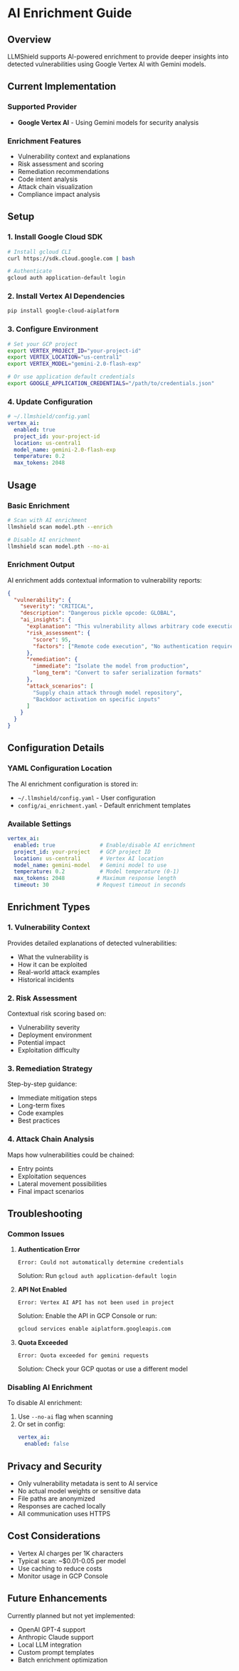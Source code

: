 # AI Enrichment Guide

## Overview

LLMShield supports AI-powered enrichment to provide deeper insights into detected vulnerabilities using Google Vertex AI with Gemini models.

## Current Implementation

### Supported Provider
- **Google Vertex AI** - Using Gemini models for security analysis

### Enrichment Features
- Vulnerability context and explanations
- Risk assessment and scoring
- Remediation recommendations
- Code intent analysis
- Attack chain visualization
- Compliance impact analysis

## Setup

### 1. Install Google Cloud SDK
```bash
# Install gcloud CLI
curl https://sdk.cloud.google.com | bash

# Authenticate
gcloud auth application-default login
```

### 2. Install Vertex AI Dependencies
```bash
pip install google-cloud-aiplatform
```

### 3. Configure Environment
```bash
# Set your GCP project
export VERTEX_PROJECT_ID="your-project-id"
export VERTEX_LOCATION="us-central1"
export VERTEX_MODEL="gemini-2.0-flash-exp"

# Or use application default credentials
export GOOGLE_APPLICATION_CREDENTIALS="/path/to/credentials.json"
```

### 4. Update Configuration
```yaml
# ~/.llmshield/config.yaml
vertex_ai:
  enabled: true
  project_id: your-project-id
  location: us-central1
  model_name: gemini-2.0-flash-exp
  temperature: 0.2
  max_tokens: 2048
```

## Usage

### Basic Enrichment
```bash
# Scan with AI enrichment
llmshield scan model.pth --enrich

# Disable AI enrichment
llmshield scan model.pth --no-ai
```

### Enrichment Output

AI enrichment adds contextual information to vulnerability reports:

```json
{
  "vulnerability": {
    "severity": "CRITICAL",
    "description": "Dangerous pickle opcode: GLOBAL",
    "ai_insights": {
      "explanation": "This vulnerability allows arbitrary code execution...",
      "risk_assessment": {
        "score": 95,
        "factors": ["Remote code execution", "No authentication required"]
      },
      "remediation": {
        "immediate": "Isolate the model from production",
        "long_term": "Convert to safer serialization formats"
      },
      "attack_scenarios": [
        "Supply chain attack through model repository",
        "Backdoor activation on specific inputs"
      ]
    }
  }
}
```

## Configuration Details

### YAML Configuration Location
The AI enrichment configuration is stored in:
- `~/.llmshield/config.yaml` - User configuration
- `config/ai_enrichment.yaml` - Default enrichment templates

### Available Settings
```yaml
vertex_ai:
  enabled: true              # Enable/disable AI enrichment
  project_id: your-project   # GCP project ID
  location: us-central1      # Vertex AI location
  model_name: gemini-model   # Gemini model to use
  temperature: 0.2           # Model temperature (0-1)
  max_tokens: 2048          # Maximum response length
  timeout: 30               # Request timeout in seconds
```

## Enrichment Types

### 1. Vulnerability Context
Provides detailed explanations of detected vulnerabilities:
- What the vulnerability is
- How it can be exploited
- Real-world attack examples
- Historical incidents

### 2. Risk Assessment
Contextual risk scoring based on:
- Vulnerability severity
- Deployment environment
- Potential impact
- Exploitation difficulty

### 3. Remediation Strategy
Step-by-step guidance:
- Immediate mitigation steps
- Long-term fixes
- Code examples
- Best practices

### 4. Attack Chain Analysis
Maps how vulnerabilities could be chained:
- Entry points
- Exploitation sequences
- Lateral movement possibilities
- Final impact scenarios

## Troubleshooting

### Common Issues

1. **Authentication Error**
   ```
   Error: Could not automatically determine credentials
   ```
   Solution: Run `gcloud auth application-default login`

2. **API Not Enabled**
   ```
   Error: Vertex AI API has not been used in project
   ```
   Solution: Enable the API in GCP Console or run:
   ```bash
   gcloud services enable aiplatform.googleapis.com
   ```

3. **Quota Exceeded**
   ```
   Error: Quota exceeded for gemini requests
   ```
   Solution: Check your GCP quotas or use a different model

### Disabling AI Enrichment

To disable AI enrichment:
1. Use `--no-ai` flag when scanning
2. Or set in config:
   ```yaml
   vertex_ai:
     enabled: false
   ```

## Privacy and Security

- Only vulnerability metadata is sent to AI service
- No actual model weights or sensitive data
- File paths are anonymized
- Responses are cached locally
- All communication uses HTTPS

## Cost Considerations

- Vertex AI charges per 1K characters
- Typical scan: ~$0.01-0.05 per model
- Use caching to reduce costs
- Monitor usage in GCP Console

## Future Enhancements

Currently planned but not yet implemented:
- OpenAI GPT-4 support
- Anthropic Claude support
- Local LLM integration
- Custom prompt templates
- Batch enrichment optimization